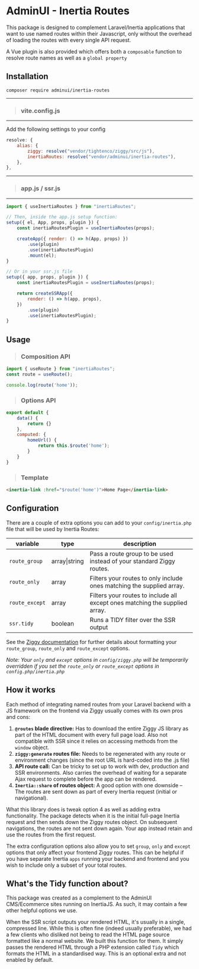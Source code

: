 # AdminUI - Inertia Routes

This package is designed to complement Laravel/Inertia applications that want to use named routes within their Javascript, only without the overhead of loading the routes with every single API request.

A Vue plugin is also provided which offers both a `composable` function to resolve route names as well as a `global property`

## Installation

`composer require adminui/inertia-routes`

---
> ### vite.config.js
---

Add the following settings to your config

```js
resolve: {
    alias: {
        ziggy: resolve("vendor/tightenco/ziggy/src/js"),
        inertiaRoutes: resolve("vendor/adminui/inertia-routes"),
    },
},
```
---
> ### app.js / ssr.js 
---
```js
import { useInertiaRoutes } from "inertiaRoutes";

// Then, inside the app.js setup function:
setup({ el, App, props, plugin }) {
    const inertiaRoutesPlugin = useInertiaRoutes(props);

    createApp({ render: () => h(App, props) })
        .use(plugin)
        .use(inertiaRoutesPlugin)
        .mount(el);
}

// Or in your ssr.js file
setup({ app, props, plugin }) {
    const inertiaRoutesPlugin = useInertiaRoutes(props);

    return createSSRApp({
        render: () => h(app, props),
    })
        .use(plugin)
        .use(inertiaRoutesPlugin);
}
```

## Usage

> ### Composition API

```js
import { useRoute } from "inertiaRoutes";
const route = useRoute();

console.log(route('home'));
```

> ### Options API

```js
export default {
    data() {
        return {}
    },
    computed: {
        homeUrl() {
            return this.$route('home');
        }
    }
}
```

> ### Template

```html
<inertia-link :href="$route('home')">Home Page</inertia-link>
```

## Configuration

There are a couple of extra options you can add to your `config/inertia.php` file that will be used by Inertia Routes:

| variable      | type           | description |
| ------------- | -------------- | ----------- |
| `route_group` | array\|string  | Pass a route group to be used instead of your standard Ziggy routes.  |
| `route_only`  | array          | Filters your routes to only include ones matching the supplied array. |
| `route_except`| array          | Filters your routes to include all except ones matching the supplied array. |
| `ssr.tidy`    | boolean        | Runs a TIDY filter over the SSR output |

See the [Ziggy documentation](https://github.com/tighten/ziggy#filtering-routes) for further details about formatting your `route_group`, `route_only` and `route_except` options.

*Note: Your `only` and `except` options in `config/ziggy.php` will be temporarily overridden if you set the `route_only` or `route_except` options in `config.php/inertia.php`*

## How it works 

Each method of integrating named routes from your Laravel backend with a JS framework on the frontend via Ziggy usually comes with its own pros and cons:

1. **`@routes` blade directive:** Has to download the entire Ziggy JS library as part of the HTML document with every full page load. Also not compatible with SSR since it relies on accessing methods from the `window` object.
2. **`ziggy:generate` routes file:** Needs to be regenerated with any route or environment changes (since the root URL is hard-coded into the .js file)
3. **API route call:** Can be tricky to set up to work with dev, production and SSR environments. Also carries the overhead of waiting for a separate Ajax request to complete before the app can be rendered.
4. **`Inertia::share` of routes object:** A good option with one downside – The routes are sent down as part of every Inertia request (initial or navigational). 

What this library does is tweak option 4 as well as adding extra functionality. The package detects when it is the initial full-page Inertia request and then sends down the Ziggy routes object. On subsequent navigations, the routes are not sent down again. Your app instead retain and use the routes from the first request.

The extra configuration options also allow you to set `group`, `only` and `except` options that only affect your frontend Ziggy routes. This can be helpful if you have separate Inertia `apps` running your backend and frontend and you wish to include only a subset of your total routes.

## What's the Tidy function about?

This package was created as a complement to the AdminUI CMS/Ecommerce sites running on InertiaJS. As such, it may contain a few other helpful options we use.

When the SSR script outputs your rendered HTML, it's usually in a single, compressed line. While this is often fine (indeed usually preferable), we had a few clients who disliked not being to read the HTML page source formatted like a normal website. We built this function for them. It simply passes the rendered HTML through a PHP extension called `Tidy` which formats the HTML in a standardised way. This is an optional extra and not enabled by default.

